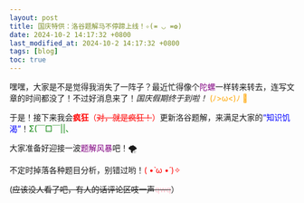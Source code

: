 ```yaml
---
layout: post
title: 国庆特供：洛谷题解马不停蹄上线！✧(≖ ◡ ≖✿)
date: 2024-10-2 14:17:32 +0800
last_modified_at: 2024-10-2 14:17:32 +0800
tags: [blog]
toc: true
---
```


嘿嘿，大家是不是觉得我消失了一阵子？最近忙得像个<font color="purple">陀螺</font>一样转来转去，连写文章的时间都没了！不过好消息来了！_国庆假期终于到啦！_ <font color="orange">(ﾉ>ω<)ﾉ 🎉</font>

于是！接下来我会<font color="red"><strong>疯狂</strong>（~~对，就是疯狂！~~）</font>更新洛谷题解，来满足大家的<font color="blue">“知识饥渴”</font>！<font color="green">Σ(￣□￣||、</font>

大家准备好迎接一波<font color="purple">题解风暴</font>吧！🌪

不定时掉落各种题目分析，别错过哟！<font color="red">( •̀ ω •́ )✧</font>

(~~应该没人看了吧，有人的话评论区吱一声<font color="pink">qwq</font>~~）
